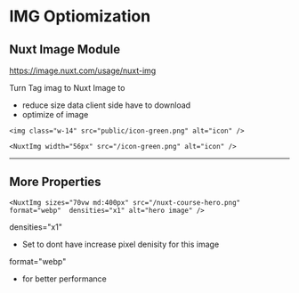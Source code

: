 # IMG Optiomization

## Nuxt Image Module
https://image.nuxt.com/usage/nuxt-img

Turn Tag imag to Nuxt Image to 
- reduce size data client side have to download 
- optimize of image

```
<img class="w-14" src="public/icon-green.png" alt="icon" />
```
```
<NuxtImg width="56px" src="/icon-green.png" alt="icon" />
```
---------------
## More Properties
```
<NuxtImg sizes="70vw md:400px" src="/nuxt-course-hero.png" format="webp"  densities="x1" alt="hero image" />
```

densities="x1"
- Set to dont have increase pixel denisity for this image

format="webp"
- for better performance  
